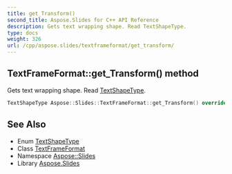 ```yaml
---
title: get_Transform()
second_title: Aspose.Slides for C++ API Reference
description: Gets text wrapping shape. Read TextShapeType.
type: docs
weight: 326
url: /cpp/aspose.slides/textframeformat/get_transform/
---
```

## TextFrameFormat::get_Transform() method


Gets text wrapping shape. Read [TextShapeType](../../textshapetype/).

```cpp
TextShapeType Aspose::Slides::TextFrameFormat::get_Transform() override
```

## See Also

* Enum [TextShapeType](../textshapetype/)
* Class [TextFrameFormat](./)
* Namespace [Aspose::Slides](../)
* Library [Aspose.Slides](../../)
